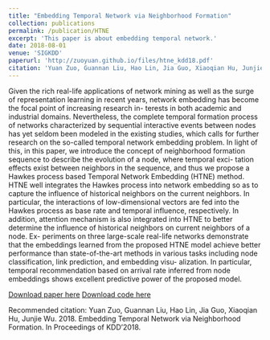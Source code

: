 ```yaml
---
title: "Embedding Temporal Network via Neighborhood Formation"
collection: publications
permalink: /publication/HTNE
excerpt: 'This paper is about embedding temporal network.'
date: 2018-08-01
venue: 'SIGKDD'
paperurl: 'http://zuoyuan.github.io/files/htne_kdd18.pdf'
citation: 'Yuan Zuo, Guannan Liu, Hao Lin, Jia Guo, Xiaoqian Hu, Junjie Wu. 2018. Embedding Temporal Network via Neighborhood Formation. In Proceedings of KDD’2018.'
---
```

Given the rich real-life applications of network mining as well as the surge of representation learning in recent years, network embedding has become the focal point of increasing research in- terests in both academic and industrial domains. Nevertheless, the complete temporal formation process of networks characterized by sequential interactive events between nodes has yet seldom been modeled in the existing studies, which calls for further research on the so-called temporal network embedding problem. In light of this, in this paper, we introduce the concept of neighborhood formation sequence to describe the evolution of a node, where temporal exci- tation effects exist between neighbors in the sequence, and thus we propose a Hawkes process based Temporal Network Embedding (HTNE) method. HTNE well integrates the Hawkes process into network embedding so as to capture the influence of historical neighbors on the current neighbors. In particular, the interactions of low-dimensional vectors are fed into the Hawkes process as base rate and temporal influence, respectively. In addition, attention mechanism is also integrated into HTNE to better determine the influence of historical neighbors on current neighbors of a node. Ex- periments on three large-scale real-life networks demonstrate that the embeddings learned from the proposed HTNE model achieve better performance than state-of-the-art methods in various tasks including node classification, link prediction, and embedding visu- alization. In particular, temporal recommendation based on arrival rate inferred from node embeddings shows excellent predictive power of the proposed model.

[Download paper here](http://zuoyuan.github.io/files/htne_kdd18.pdf)
[Download code here](http://zuoyuan.github.io/files/htne.zip)

Recommended citation: Yuan Zuo, Guannan Liu, Hao Lin, Jia Guo, Xiaoqian Hu, Junjie Wu. 2018. Embedding Temporal Network via Neighborhood Formation. In Proceedings of KDD’2018.